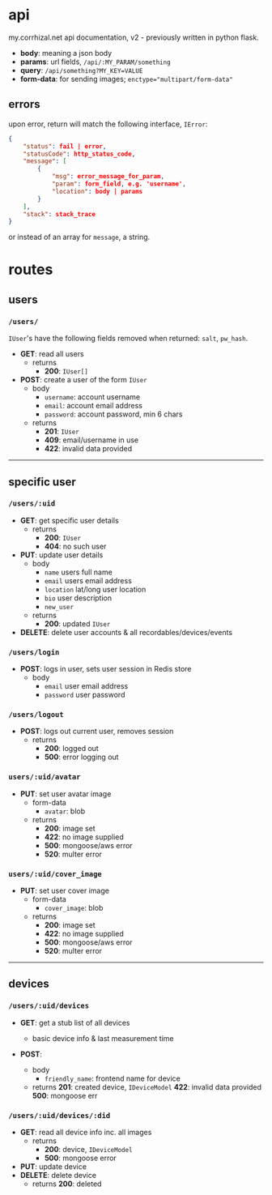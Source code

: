 <!-- # influxdb

```
    measurements: Measurement, IoTMeasurement, IoTState
    tags: device=:did / user=:uid, recordable=:rid
    fields: lightsensor1=231.4, lightsensor2=429.9
```

![](https://image.slidesharecdn.com/1influxdb-150819175653-lva1-app6891/95/paul-dix-influxdb-opensource-time-series-database-41-638.jpg?cb=1440007116) -->

# api

my.corrhizal.net api documentation, v2 - previously written in python flask.

- **body**: meaning a json body
- **params**: url fields, `/api/:MY_PARAM/something`
- **query**: `/api/something?MY_KEY=VALUE`
- **form-data**: for sending images; `enctype="multipart/form-data"`

## errors

upon error, return will match the following interface, `IError`:

```json
{
    "status": fail | error,
    "statusCode": http_status_code,
    "message": [
        {
            "msg": error_message_for_param,
            "param": form_field, e.g. 'username',
            "location": body | params
        }
    ],
    "stack": stack_trace
}
```

or instead of an array for `message`, a string.

# routes

## users

### `/users/`

`IUser`'s have the following fields removed when returned: `salt`, `pw_hash`.

- **GET**: read all users
  - returns
    - **200**: `IUser[]`
- **POST**: create a user of the form `IUser`
  - body
    - `username`: account username
    - `email`: account email address
    - `password`: account password, min 6 chars
  - returns
    - **201**: `IUser`
    - **409**: email/username in use
    - **422**: invalid data provided

---

## specific user

### `/users/:uid`

- **GET**: get specific user details
  - returns
    - **200**: `IUser`
    - **404**: no such user
- **PUT**: update user details
  - body
    - `name` users full name
    - `email` users email address
    - `location` lat/long user location
    - `bio` user description
    - `new_user`
  - returns
    - **200**: updated `IUser`
- **DELETE**: delete user accounts & all recordables/devices/events

### `/users/login`

- **POST**: logs in user, sets user session in Redis store
  - body
    - `email` user email address
    - `password` user password

### `/users/logout`

- **POST**: logs out current user, removes session
  - returns
    - **200**: logged out
    - **500**: error logging out

### `users/:uid/avatar`

- **PUT**: set user avatar image
  - form-data
    - `avatar`: blob
  - returns
    - **200**: image set
    - **422**: no image supplied
    - **500**: mongoose/aws error
    - **520**: multer error

### `users/:uid/cover_image`

- **PUT**: set user cover image
  - form-data
    - `cover_image`: blob
  - returns
    - **200**: image set
    - **422**: no image supplied
    - **500**: mongoose/aws error
    - **520**: multer error

---

## devices

### `/users/:uid/devices`

- **GET**: get a stub list of all devices

  - basic device info & last measurement time

- **POST**:
  - body
    - `friendly_name`: frontend name for device
  - returns
    **201**: created device, `IDeviceModel`
    **422**: invalid data provided
    **500**: mongoose err

### `/users/:uid/devices/:did`

- **GET**: read all device info inc. all images
  - returns
    - **200**: device, `IDeviceModel`
    - **500**: mongoose error
- **PUT**: update device
- **DELETE**: delete device
  - returns
    **200**: deleted
